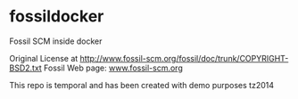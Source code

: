 fossildocker
============

Fossil SCM inside docker

Original License at http://www.fossil-scm.org/fossil/doc/trunk/COPYRIGHT-BSD2.txt
Fossil Web page:
www.fossil-scm.org

This repo is temporal and has been created with demo purposes
tz2014
